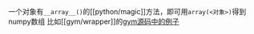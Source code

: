 一个对象有`__array__()`的[[python/magic]]方法，即可用`array(<对象>)`得到numpy数组
比如[[gym/wrapper]]的[gym源码中的例子](https://github.com/openai/gym/blob/master/gym/wrappers/frame_stack.py)